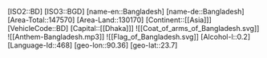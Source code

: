﻿---
location: [23.7,90.36]
type: Country
tags:
- geo/Country

SpocWebEntityId: 26843
isDeleted: false
confidential: public

---
[ISO2::BD]
[ISO3::BGD]
[name-en::Bangladesh]
[name-de::Bangladesh]
[Area-Total::147570]
[Area-Land::130170]
[Continent::[[Asia]]]
[VehicleCode::BD]
[Capital::[[Dhaka]]]
![[Coat_of_arms_of_Bangladesh.svg]]
![[Anthem-Bangladesh.mp3]]
![[Flag_of_Bangladesh.svg]]
[Alcohol-l::0.2]
[Language-Id::468]
[geo-lon::90.36]
[geo-lat::23.7]

